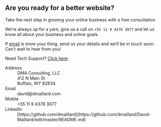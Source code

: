 ## Are you ready for a better website?

Take the next step in growing your online business with a free consultation.

We’re always up for a yarn, give us a call on `+55 11 9 4378 3077` and let us know all about your business and online goals.

If [email](https://github.com/dmaillard/David-Maillard/edit/master/README.md) is more your thing, send us your details and we’ll be in touch soon. Can’t wait to hear from you!

Need Tech Support? [Click here](https://github.com/dmaillard/David-Maillard/edit/master/README.md).

<dl>
<dt>Address</dt>
<dd>DMA Consulting, LLC<br>412 N Main St<br>Buffalo, WY 82834</dd>
<dt>Email</dt>
<dd>david@dmaillard.com</dd>
<dt>Mobile</dt>
<dd>+55 11 9 4378 3077</dd>
<dt>LinkedIn</dt>
<dd>[https://github.com/dmaillard](https://github.com/dmaillard/David-Maillard/edit/master/README.md)</dd>
</dl>
